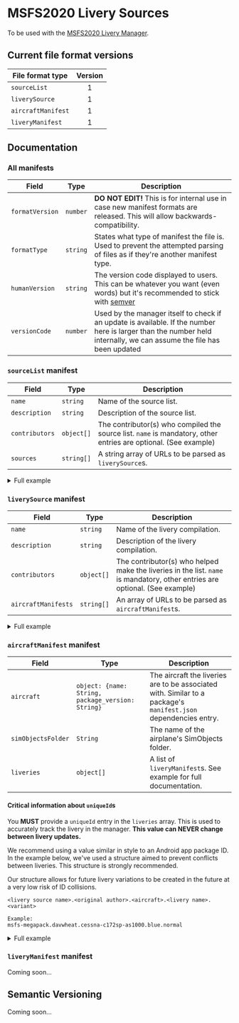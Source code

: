 # MSFS2020 Livery Sources

To be used with the [MSFS2020 Livery Manager](https://github.com/davwheat/MSFS2020-livery-manager).

## Current file format versions

| File format type   | Version |
| ------------------ | :-----: |
| `sourceList`       |    1    |
| `liverySource`     |    1    |
| `aircraftManifest` |    1    |
| `liveryManifest`   |    1    |

## Documentation

### All manifests

| Field           | Type     | Description                                                                                                                                                          |
| --------------- | -------- | -------------------------------------------------------------------------------------------------------------------------------------------------------------------- |
| `formatVersion` | `number` | **DO NOT EDIT!** This is for internal use in case new manifest formats are released. This will allow backwards-compatibility.                                        |
| `formatType`    | `string` | States what type of manifest the file is. Used to prevent the attempted parsing of files as if they're another manifest type.                                        |
| `humanVersion`  | `string` | The version code displayed to users. This can be whatever you want (even words) but it's recommended to stick with [semver](#semantic-versioning)                    |
| `versionCode`   | `number` | Used by the manager itself to check if an update is available. If the number here is larger than the number held internally, we can assume the file has been updated |

### `sourceList` manifest

| Field          | Type       | Description                                                                                                     |
| -------------- | ---------- | --------------------------------------------------------------------------------------------------------------- |
| `name`         | `string`   | Name of the source list.                                                                                        |
| `description`  | `string`   | Description of the source list.                                                                                 |
| `contributors` | `object[]` | The contributor(s) who compiled the source list. `name` is mandatory, other entries are optional. (See example) |
| `sources`      | `string[]` | A string array of URLs to be parsed as `liverySource`s.                                                         |

<details>
<summary>Full example</summary>

```json
{
  "formatVersion": 1,
  "formatType": "sourceList",
  "humanVersion": "0.1.0",
  "versionCode": 1,
  "name": "Official livery manager source list",
  "description": "A compilation of verified livery sources.",
  "contributors": [
    {
      "name": "David Wheatley",
      "github": "davwheat",
      "twitter": "@davwheat_",
      "msfsforums": "davwheat",
      "discord": "MrJeeves#6969"
    }
  ],
  "sources": [
    "https://raw.githubusercontent.com/......./official-megapack.json"
  ]
}
```

</details>

### `liverySource` manifest

| Field               | Type       | Description                                                                                                                 |
| ------------------- | ---------- | --------------------------------------------------------------------------------------------------------------------------- |
| `name`              | `string`   | Name of the livery compilation.                                                                                             |
| `description`       | `string`   | Description of the livery compilation.                                                                                      |
| `contributors`      | `object[]` | The contributor(s) who helped make the liveries in the list. `name` is mandatory, other entries are optional. (See example) |
| `aircraftManifests` | `string[]` | An array of URLs to be parsed as `aircraftManifest`s.                                                                       |

<details>
<summary>Full example</summary>

```json
{
  "formatVersion": 1,
  "formatType": "liverySource",
  "humanVersion": "0.1.0",
  "versionCode": 1,
  "name": "The official megapack",
  "description": "The livery megapack you all know and love.",
  "contributors": [
    {
      "name": "David Wheatley",
      "github": "davwheat",
      "twitter": "@davwheat_",
      "msfsforums": "davwheat",
      "discord": "MrJeeves#6969"
    }
  ],
  "aircraftManifests": [
    "https://raw.githubusercontent.com/.../cessna-208b/manifest.json"
  ]
}
```

</details>

### `aircraftManifest` manifest

| Field              | Type                                              | Description                                                                                                     |
| ------------------ | ------------------------------------------------- | --------------------------------------------------------------------------------------------------------------- |
| `aircraft`         | `object: {name: String, package_version: String}` | The aircraft the liveries are to be associated with. Similar to a package's `manifest.json` dependencies entry. |
| `simObjectsFolder` | `String`                                          | The name of the airplane's SimObjects folder.                                                                   |
| `liveries`         | `object[]`                                        | A list of `liveryManifest`s. See example for full documentation.                                                |

#### Critical information about `uniqueId`s

You **MUST** provide a `uniqueId` entry in the `liveries` array. This is used to accurately track the livery in the manager. **This value can NEVER change between livery updates.**

We recommend using a value similar in style to an Android app package ID. In the example below, we've used a structure aimed to prevent conflicts between liveries. This structure is strongly recommended.

Our structure allows for future livery variations to be created in the future at a very low risk of ID collisions.

```
<livery source name>.<original author>.<aircraft>.<livery name>.<variant>

Example:
msfs-megapack.davwheat.cessna-c172sp-as1000.blue.normal
```

<details>
<summary>Full example</summary>

```json
{
  "formatVersion": 1,
  "formatType": "aircraftManifest",
  "humanVersion": "0.1.0",
  "versionCode": 1,
  "aircraft": {
    "name": "asobo-aircraft-c172sp-as1000",
    "package_version": "0.1.57"
  },
  "simObjectsFolder": "Asobo_C172sp_AS1000",
  "liveries": [
    {
      "uniqueId": "msfs-megapack.broomhead123.cessna-c172sp-as1000.blue.normal",
      "name": "BLUE",
      "humanVersion": "0.1.0",
      "versionCode": 1,
      "authors": [
        {
          "name": "broomhead123",
          "discord": "broomhead123#3514",
          "msfsforums": "broomhead123"
        }
      ],
      "manifestURL": "https://raw.githubusercontent.com/.../cessna-c172sp-as1000/blue/liveryManifest.json"
    }
  ]
}
```

</details>

### `liveryManifest` manifest

Coming soon...

## Semantic Versioning

Coming soon...
